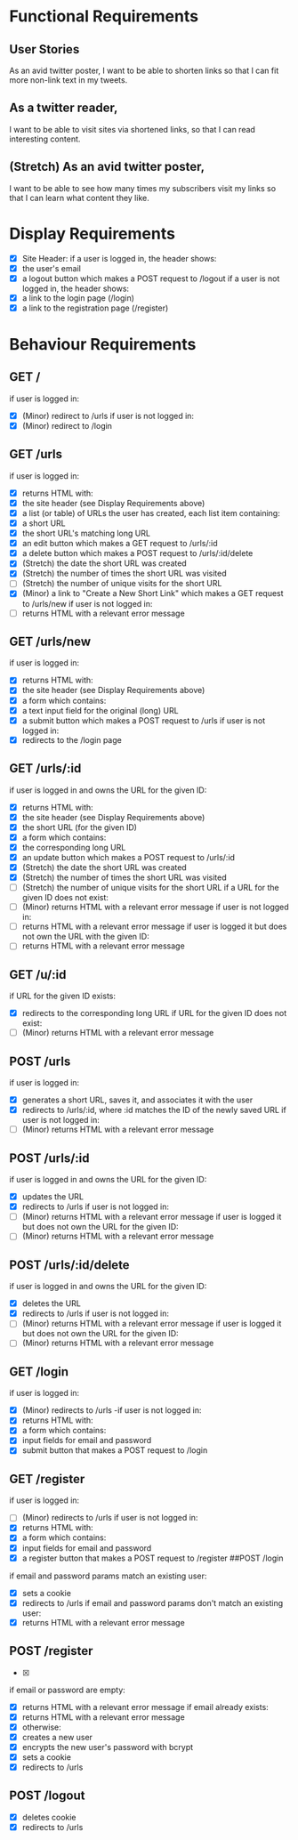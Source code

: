 # Functional Requirements
## User Stories
As an avid twitter poster, 
I want to be able to shorten links 
so that I can fit more non-link text in my tweets.

## As a twitter reader, 
I want to be able to visit sites via shortened links, 
so that I can read interesting content.

## (Stretch) As an avid twitter poster, 
I want to be able to see how many times my subscribers visit my links 
so that I can learn what content they like.

# Display Requirements
- [X] Site Header:
if a user is logged in, the header shows:
- [X] the user's email
- [X]  a logout button which makes a POST request to /logout
if a user is not logged in, the header shows:
- [X]  a link to the login page (/login)
- [X]  a link to the registration page (/register)
# Behaviour Requirements
## GET /

if user is logged in:
- [X]  (Minor) redirect to /urls
if user is not logged in:
- [X]  (Minor) redirect to /login
## GET /urls
if user is logged in:
- [X]  returns HTML with:
- [X]  the site header (see Display Requirements above)
- [X]  a list (or table) of URLs the user has created, each list item containing:
- [X]  a short URL
- [X]  the short URL's matching long URL
- [X]  an edit button which makes a GET request to /urls/:id
- [X]  a delete button which makes a POST request to /urls/:id/delete
- [X] (Stretch) the date the short URL was created
- [X] (Stretch) the number of times the short URL was visited
- [ ] (Stretch) the number of unique visits for the short URL
- [X]  (Minor) a link to "Create a New Short Link" which makes a GET request to /urls/new
if user is not logged in:
- [ ] returns HTML with a relevant error message
## GET /urls/new

if user is logged in:
- [X] returns HTML with:
- [X]  the site header (see Display Requirements above)
- [X]  a form which contains:
- [X]  a text input field for the original (long) URL
- [X]  a submit button which makes a POST request to /urls
if user is not logged in:
- [X]  redirects to the /login page
## GET /urls/:id

if user is logged in and owns the URL for the given ID:
- [X]  returns HTML with:
- [X]  the site header (see Display Requirements above)
- [X]  the short URL (for the given ID)
- [X]  a form which contains:
- [X]  the corresponding long URL
- [X]  an update button which makes a POST request to /urls/:id
- [X] (Stretch) the date the short URL was created
- [X] (Stretch) the number of times the short URL was visited
- [ ] (Stretch) the number of unique visits for the short URL
if a URL for the given ID does not exist:
- [ ] (Minor) returns HTML with a relevant error message
if user is not logged in:
- [ ] returns HTML with a relevant error message
if user is logged it but does not own the URL with the given ID:
- [ ] returns HTML with a relevant error message
## GET /u/:id

if URL for the given ID exists:
- [X]  redirects to the corresponding long URL
if URL for the given ID does not exist:
- [ ] (Minor) returns HTML with a relevant error message
## POST /urls

if user is logged in:
- [X]  generates a short URL, saves it, and associates it with the user
- [X]  redirects to /urls/:id, where :id matches the ID of the newly saved URL
if user is not logged in:
- [ ] (Minor) returns HTML with a relevant error message
## POST /urls/:id

if user is logged in and owns the URL for the given ID:
- [X]  updates the URL
- [X]  redirects to /urls
if user is not logged in:
- [ ] (Minor) returns HTML with a relevant error message
if user is logged it but does not own the URL for the given ID:
- [ ] (Minor) returns HTML with a relevant error message
## POST /urls/:id/delete
if user is logged in and owns the URL for the given ID:
- [X]  deletes the URL
- [X]  redirects to /urls
if user is not logged in:
- [ ] (Minor) returns HTML with a relevant error message
if user is logged it but does not own the URL for the given ID:
- [ ] (Minor) returns HTML with a relevant error message
## GET /login
if user is logged in:
- [X]  (Minor) redirects to /urls
-if user is not logged in:
- [X] returns HTML with:
- [X]  a form which contains:
- [X]  input fields for email and password
- [X]  submit button that makes a POST request to /login
## GET /register
if user is logged in:
- [ ] (Minor) redirects to /urls
if user is not logged in:
- [X]  returns HTML with:
- [X]  a form which contains:
- [X]  input fields for email and password
- [X]  a register button that makes a POST request to /register
##POST /login
 
 if email and password params match an existing user:
- [X]  sets a cookie
- [X]  redirects to /urls
if email and password params don't match an existing user:
- [X]  returns HTML with a relevant error message
## POST /register
- [X]  
if email or password are empty:
- [X]  returns HTML with a relevant error message
if email already exists:
- [X]  returns HTML with a relevant error message
- [X]  otherwise:
- [X]  creates a new user
- [X]  encrypts the new user's password with bcrypt
- [X]  sets a cookie
- [X]  redirects to /urls
## POST /logout
 
- [X]  deletes cookie
- [X]  redirects to /urls
